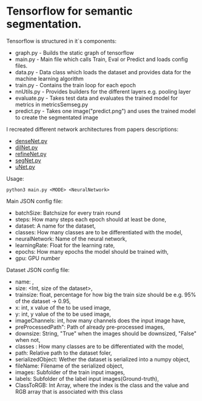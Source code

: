 # Tensorflow for semantic segmentation. 

Tensorflow is structured in it`s components:

* graph.py - Builds the static graph of tensorflow
* main.py - Main file which calls Train, Eval or Predict and loads config files.
* data.py - Data class which loads the dataset and provides data for the machine learning algorithm
* train.py - Contains the train loop for each epoch
* nnUtils.py - Provides builders for the different layers e.g. pooling layer
* evaluate.py - Takes test data and evaluates the trained model for metrics in metricsSemseg.py
* predict.py - Takes one image("predict.png") and uses the trained model to create the segmentated  image

I recreated different network architectures from papers descriptions:

* [denseNet.py](https://arxiv.org/pdf/1611.09326.pdf)
* [dilNet.py](https://arxiv.org/pdf/1511.07122.pdf)
* [refineNet.py](http://openaccess.thecvf.com/content_cvpr_2017/papers/Lin_RefineNet_Multi-Path_Refinement_CVPR_2017_paper.pdf)
* [segNet.py](https://ieeexplore.ieee.org/stamp/stamp.jsp?tp=&arnumber=7803544)
* [uNet.py](https://arxiv.org/pdf/1505.04597.pdf)


Usage:

```
python3 main.py <MODE> <NeuralNetwork>
```

Main JSON config file:

* batchSize: Batchsize for every train round
* steps: How many steps each epoch should at least be done,
* dataset: A name for the dataset,
* classes: How many classes are to be differentiated with the model,
* neuralNetwork: Name of the neural network,
* learningRate: Float for the learning rate,
* epochs: How many epochs the model should be trained with,
* gpu: GPU number

Dataset JSON config file:

* name: <Name of the dataset>,
* size: <Int, size of the dataset>,
* trainsize: float, percentage for how big the train size should be e.g. 95% of the dataset -> 0.95,
* x: int, x value of the to be used image,
* y: int, y value of the to be used image,
* imageChannels: int, how many channels does the input image have,
* preProcessedPath": Path of already pre-processed images,
* downsize: String, "True" when the images should be downsized, "False" when not,
* classes : How many classes are to be differentiated with the model,
* path: Relative path to the dataset foler,
* serializedObject: Wether the dataset is serialized into a numpy object,
* fileName: Filename of the serialized object,
* images: Subfolder of the train input images,
* labels: Subfolder of the label input images(Ground-truth),
* ClassToRGB: Int Array, where the index is the class and the value and RGB array that is associated with this class
 